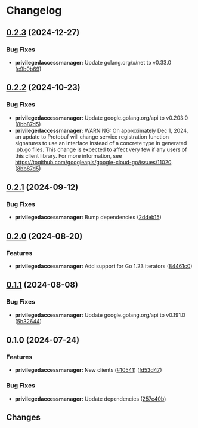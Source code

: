 # Changelog

## [0.2.3](https://github.com/googleapis/google-cloud-go/compare/privilegedaccessmanager/v0.2.2...privilegedaccessmanager/v0.2.3) (2024-12-27)


### Bug Fixes

* **privilegedaccessmanager:** Update golang.org/x/net to v0.33.0 ([e9b0b69](https://github.com/googleapis/google-cloud-go/commit/e9b0b69644ea5b276cacff0a707e8a5e87efafc9))

## [0.2.2](https://github.com/googleapis/google-cloud-go/compare/privilegedaccessmanager/v0.2.1...privilegedaccessmanager/v0.2.2) (2024-10-23)


### Bug Fixes

* **privilegedaccessmanager:** Update google.golang.org/api to v0.203.0 ([8bb87d5](https://github.com/googleapis/google-cloud-go/commit/8bb87d56af1cba736e0fe243979723e747e5e11e))
* **privilegedaccessmanager:** WARNING: On approximately Dec 1, 2024, an update to Protobuf will change service registration function signatures to use an interface instead of a concrete type in generated .pb.go files. This change is expected to affect very few if any users of this client library. For more information, see https://togithub.com/googleapis/google-cloud-go/issues/11020. ([8bb87d5](https://github.com/googleapis/google-cloud-go/commit/8bb87d56af1cba736e0fe243979723e747e5e11e))

## [0.2.1](https://github.com/googleapis/google-cloud-go/compare/privilegedaccessmanager/v0.2.0...privilegedaccessmanager/v0.2.1) (2024-09-12)


### Bug Fixes

* **privilegedaccessmanager:** Bump dependencies ([2ddeb15](https://github.com/googleapis/google-cloud-go/commit/2ddeb1544a53188a7592046b98913982f1b0cf04))

## [0.2.0](https://github.com/googleapis/google-cloud-go/compare/privilegedaccessmanager/v0.1.1...privilegedaccessmanager/v0.2.0) (2024-08-20)


### Features

* **privilegedaccessmanager:** Add support for Go 1.23 iterators ([84461c0](https://github.com/googleapis/google-cloud-go/commit/84461c0ba464ec2f951987ba60030e37c8a8fc18))

## [0.1.1](https://github.com/googleapis/google-cloud-go/compare/privilegedaccessmanager/v0.1.0...privilegedaccessmanager/v0.1.1) (2024-08-08)


### Bug Fixes

* **privilegedaccessmanager:** Update google.golang.org/api to v0.191.0 ([5b32644](https://github.com/googleapis/google-cloud-go/commit/5b32644eb82eb6bd6021f80b4fad471c60fb9d73))

## 0.1.0 (2024-07-24)


### Features

* **privilegedaccessmanager:** New clients ([#10541](https://github.com/googleapis/google-cloud-go/issues/10541)) ([fd53d47](https://github.com/googleapis/google-cloud-go/commit/fd53d478068c907a08a717b28319dac1ffa7d3d6))


### Bug Fixes

* **privilegedaccessmanager:** Update dependencies ([257c40b](https://github.com/googleapis/google-cloud-go/commit/257c40bd6d7e59730017cf32bda8823d7a232758))

## Changes
